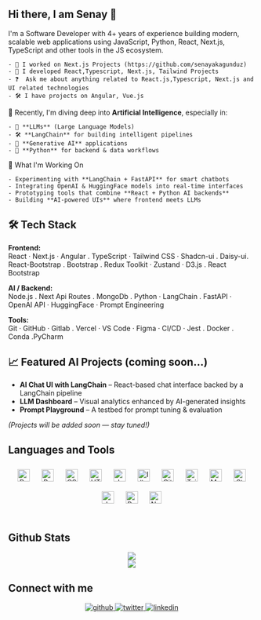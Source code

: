 ## Hi there, I am Senay 👋 
I'm a Software Developer with 4+ years of experience building modern, scalable web applications using JavaScript, Python, React, Next.js, TypeScript and other tools in the JS ecosystem.

    - 🔭 I worked on Next.js Projects (https://github.com/senayakagunduz) 
    - 🌱 I developed React,Typescript, Next.js, Tailwind Projects 
    - ❓  Ask me about anything related to React.js,Typescript, Next.js and UI related technologies 
    - 🛠️ I have projects on Angular, Vue.js 

  🧠 Recently, I'm diving deep into **Artificial Intelligence**, especially in:
  
    - 🔗 **LLMs** (Large Language Models)
    - 🛠️ **LangChain** for building intelligent pipelines
    - 🤖 **Generative AI** applications
    - 🐍 **Python** for backend & data workflows

  🚀 What I'm Working On
  
    - Experimenting with **LangChain + FastAPI** for smart chatbots
    - Integrating OpenAI & HuggingFace models into real-time interfaces
    - Prototyping tools that combine **React + Python AI backends**
    - Building **AI-powered UIs** where frontend meets LLMs


  
## 🛠 Tech Stack
**Frontend:**  
React · Next.js · Angular . TypeScript · Tailwind CSS · Shadcn-ui . Daisy-ui. React-Bootstrap . Bootstrap . Redux Toolkit · Zustand · D3.js . React Bootstrap

**AI / Backend:**  
 Node.js . Next Api Routes . MongoDb . Python · LangChain . FastAPI · OpenAI API · HuggingFace · Prompt Engineering 

**Tools:**  
Git · GitHub · Gitlab . Vercel · VS Code · Figma · CI/CD · Jest . Docker . Conda .PyCharm
## 📈 Featured AI Projects (coming soon...)

- **AI Chat UI with LangChain** – React-based chat interface backed by a LangChain pipeline  
- **LLM Dashboard** – Visual analytics enhanced by AI-generated insights  
- **Prompt Playground** – A testbed for prompt tuning & evaluation

*(Projects will be added soon — stay tuned!)*
<br/>  


## Languages and Tools

<div align="center">  
<a href="https://reactjs.org/" target="_blank"><img style="margin: 10px" src="https://profilinator.rishav.dev/skills-assets/react-original-wordmark.svg" alt="React" height="25" /></a>  
<a href="https://getbootstrap.com/docs/3.4/javascript/" target="_blank"><img style="margin: 10px" src="https://profilinator.rishav.dev/skills-assets/bootstrap-plain.svg" alt="Bootstrap" height="25" /></a>  
<a href="https://www.w3schools.com/css/" target="_blank"><img style="margin: 10px" src="https://profilinator.rishav.dev/skills-assets/css3-original-wordmark.svg" alt="CSS3" height="25" /></a>  
<a href="https://en.wikipedia.org/wiki/HTML5" target="_blank"><img style="margin: 10px" src="https://profilinator.rishav.dev/skills-assets/html5-original-wordmark.svg" alt="HTML5" height="25" /></a>  
<a href="https://www.javascript.com/" target="_blank"><img style="margin: 10px" src="https://profilinator.rishav.dev/skills-assets/javascript-original.svg" alt="JavaScript" height="25" /></a>  
<a href="https://www.adobe.com/in/products/illustrator.html" target="_blank"><img style="margin: 10px" src="https://profilinator.rishav.dev/skills-assets/adobe_illustrator-icon.svg" alt="Illustrator" height="25" /></a>  
<a href="https://github.com/" target="_blank"><img style="margin: 10px" src="https://profilinator.rishav.dev/skills-assets/git-scm-icon.svg" alt="Git" height="25" /></a>  
<a href="https://www.tailwindcss.com/" target="_blank"><img style="margin: 10px" src="https://profilinator.rishav.dev/skills-assets/tailwindcss.svg" alt="Tailwind CSS" height="25" /></a>  
<a href="https://mui.com/" target="_blank"><img style="margin: 10px" src="https://profilinator.rishav.dev/skills-assets/mui.png" alt="Material UI" height="25" /></a>  
<a href="https://styled-components.com/" target="_blank"><img style="margin: 10px" src="https://profilinator.rishav.dev/skills-assets/styled-components.png" alt="Styled Components" height="25" /></a>  
<a href="https://www.java.com/" target="_blank"><img style="margin: 10px" src="https://profilinator.rishav.dev/skills-assets/java-original-wordmark.svg" alt="Java" height="25" /></a>  
<a href="https://www.postgresql.org/" target="_blank"><img style="margin: 10px" src="https://profilinator.rishav.dev/skills-assets/postgresql-original-wordmark.svg" alt="PostgreSQL" height="25" /></a>  
<a href="https://nodejs.org/" target="_blank"><img style="margin: 10px" src="https://profilinator.rishav.dev/skills-assets/nodejs-original-wordmark.svg" alt="Node.js" height="25" /></a>  
</div>  

<br/>  

## Github Stats  
<div align="center"><img src="https://github-readme-stats.vercel.app/api?username=senayakagunduz&show_icons=true&theme=transparent" align="center" /></div>  

<div align="center"><img src="https://github-readme-stats.vercel.app/api/top-langs/?username=senayakagunduz&hide_border=true&layout=compact" align="center" /></div>  



## Connect with me  
<div align="center">
<a href="https://github.com/https://github.com/senayakagunduz" target="_blank">
<img src=https://img.shields.io/badge/github-%2324292e.svg?&style=for-the-badge&logo=github&logoColor=white alt=github style="margin-bottom: 5px;" />
</a>
<a href="https://twitter.com/senayakgndz" target="_blank">
<img src=https://img.shields.io/badge/twitter-%2300acee.svg?&style=for-the-badge&logo=twitter&logoColor=white alt=twitter style="margin-bottom: 5px;" />
</a>
<a href="https://linkedin.com/in/senayakagunduz" target="_blank">
<img src=https://img.shields.io/badge/linkedin-%231E77B5.svg?&style=for-the-badge&logo=linkedin&logoColor=white alt=linkedin style="margin-bottom: 5px;" />
</a>  
</div>  
 
<br/>  


